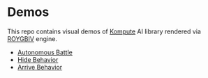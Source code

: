 # Demos
This repo contains visual demos of [Kompute](https://github.com/oguzeroglu/Kompute) AI library rendered via [ROYGBIV](https://github.com/oguzeroglu/ROYGBIV) engine.

* [Autonomous Battle](https://oguzeroglu.github.io/kompute-demos-with-roygbiv/autonomousBattle/application.html)
* [Hide Behavior](https://oguzeroglu.github.io/kompute-demos-with-roygbiv/hideBehavior/application.html)
* [Arrive Behavior](https://oguzeroglu.github.io/kompute-demos-with-roygbiv/arriveBehavior/application.html)
